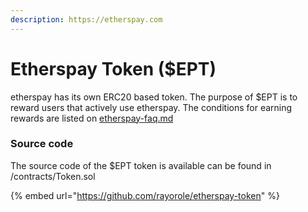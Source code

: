 ```yaml
---
description: https://etherspay.com
---
```


# Etherspay Token ($EPT)

etherspay has its own ERC20 based token. The purpose of $EPT is to reward users that actively use etherspay. The conditions for earning rewards are listed on [etherspay-faq.md](../faq/etherspay-faq.md "mention")

### Source code

The source code of the $EPT token is available can be found in /contracts/Token.sol

{% embed url="https://github.com/rayorole/etherspay-token" %}
